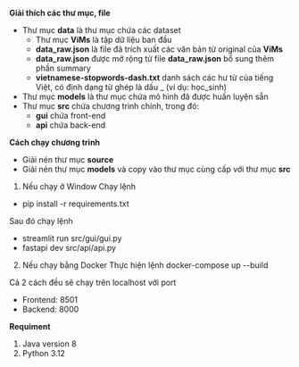 **Giải thích các thư mục, file**
- Thư mục **data** là thư mục chứa các dataset 
    - Thư mục **ViMs** là tập dữ liệu ban đầu
    - **data_raw.json** là file đã trích xuất các văn bản từ original của **ViMs**
    - **data_raw.json** được mở rộng từ file **data_raw.json** bổ sung thêm phần summary
    - **vietnamese-stopwords-dash.txt** danh sách các hư từ của tiếng Việt, có định dạng từ ghép là dấu _ (ví dụ: học_sinh)
- Thư mục **models** là thư mục chứa mô hình đã được huấn luyện sẵn
- Thư mục **src** chứa chương trình chính, trong đó:
    + **gui** chứa front-end
    + **api** chứa back-end

**Cách chạy chương trình**
- Giải nén thư mục **source**
- Giải nén thư mục **models** và copy vào thư mục cùng cấp với thư mục **src**

1. Nếu chạy ở Window
Chạy lệnh 
- pip install -r requirements.txt

Sau đó chạy lệnh
- streamlit run src/gui/gui.py
- fastapi dev src/api/api.py

2. Nếu chạy bằng Docker
Thực hiện lệnh
docker-compose up --build

Cả 2 cách đều sẽ chạy trên localhost với port
- Frontend: 8501
- Backend: 8000

**Requiment**
1. Java version 8
2. Python 3.12